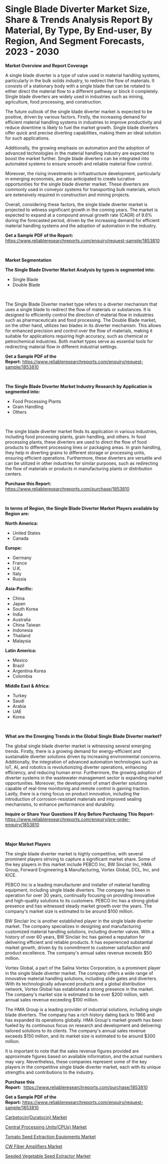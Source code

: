 <p><h1>Single Blade Diverter Market Size, Share & Trends Analysis Report By Material, By Type, By End-user, By Region, And Segment Forecasts, 2023 - 2030</h1></p><p><strong>Market Overview and Report Coverage</strong></p>
<p><p>A single blade diverter is a type of valve used in material handling systems, particularly in the bulk solids industry, to redirect the flow of materials. It consists of a stationary body with a single blade that can be rotated to either direct the material flow to a different pathway or block it completely. Single blade diverters are widely used in industries such as mining, agriculture, food processing, and construction.</p><p>The future outlook of the single blade diverter market is expected to be positive, driven by various factors. Firstly, the increasing demand for efficient material handling systems in industries to improve productivity and reduce downtime is likely to fuel the market growth. Single blade diverters offer quick and precise diverting capabilities, making them an ideal solution for such applications.</p><p>Additionally, the growing emphasis on automation and the adoption of advanced technologies in the material handling industry are expected to boost the market further. Single blade diverters can be integrated into automated systems to ensure smooth and reliable material flow control.</p><p>Moreover, the rising investments in infrastructure development, particularly in emerging economies, are also anticipated to create lucrative opportunities for the single blade diverter market. These diverters are commonly used in conveyor systems for transporting bulk materials, which are extensively required in construction and mining projects.</p><p>Overall, considering these factors, the single blade diverter market is projected to witness significant growth in the coming years. The market is expected to expand at a compound annual growth rate (CAGR) of 9.6% during the forecasted period, driven by the increasing demand for efficient material handling systems and the adoption of automation in the industry.</p></p>
<p><strong>Get a Sample PDF of the Report:</strong> <a href="https://www.reliableresearchreports.com/enquiry/request-sample/1853810">https://www.reliableresearchreports.com/enquiry/request-sample/1853810</a></p>
<p>&nbsp;</p>
<p><strong>Market Segmentation</strong></p>
<p><strong>The Single Blade Diverter Market Analysis by types is segmented into:</strong></p>
<p><ul><li>Single Blade</li><li>Double Blade</li></ul></p>
<p>&nbsp;</p>
<p><p>The Single Blade Diverter market type refers to a diverter mechanism that uses a single blade to redirect the flow of materials or substances. It is designed to efficiently control the direction of material flow in industries such as pharmaceuticals and food processing. The Double Blade market, on the other hand, utilizes two blades in its diverter mechanism. This allows for enhanced precision and control over the flow of materials, making it suitable for applications requiring high accuracy, such as chemical or petrochemical industries. Both market types serve as essential tools for redirecting material flow in different industrial settings.</p></p>
<p><strong>Get a Sample PDF of the Report:</strong>&nbsp;<a href="https://www.reliableresearchreports.com/enquiry/request-sample/1853810">https://www.reliableresearchreports.com/enquiry/request-sample/1853810</a></p>
<p>&nbsp;</p>
<p><strong>The Single Blade Diverter Market Industry Research by Application is segmented into:</strong></p>
<p><ul><li>Food Processing Plants</li><li>Grain Handling</li><li>Others</li></ul></p>
<p>&nbsp;</p>
<p><p>The single blade diverter market finds its application in various industries, including food processing plants, grain handling, and others. In food processing plants, these diverters are used to direct the flow of food products to different processing lines or packaging areas. In grain handling, they help in diverting grains to different storage or processing units, ensuring efficient operations. Furthermore, these diverters are versatile and can be utilized in other industries for similar purposes, such as redirecting the flow of materials or products in manufacturing plants or distribution centers.</p></p>
<p><strong>Purchase this Report:</strong>&nbsp; <a href="https://www.reliableresearchreports.com/purchase/1853810">https://www.reliableresearchreports.com/purchase/1853810</a></p>
<p>&nbsp;</p>
<p><strong>In terms of Region, the Single Blade Diverter Market Players available by Region are:</strong></p>
<p>
    <p> <strong> North America: </strong>
        <ul>
            <li>United States</li>
            <li>Canada</li>
        </ul>
        </p> 
    <p> <strong> Europe: </strong>
        <ul>
            <li>Germany</li>
            <li>France</li>
            <li>U.K.</li>
            <li>Italy</li>
            <li>Russia</li>
        </ul>
        </p> 
    <p> <strong> Asia-Pacific: </strong>
        <ul>
            <li>China</li>
            <li>Japan</li>
            <li>South Korea</li>
            <li>India</li>
            <li>Australia</li>
            <li>China Taiwan</li>
            <li>Indonesia</li>
            <li>Thailand</li>
            <li>Malaysia</li>
        </ul>
        </p> 
    <p> <strong> Latin America: </strong>
        <ul>
            <li>Mexico</li>
            <li>Brazil</li>
            <li>Argentina Korea</li>
            <li>Colombia</li>
        </ul>
        </p> 
    <p> <strong> Middle East & Africa: </strong>
        <ul>
            <li>Turkey</li>
            <li>Saudi</li>
            <li>Arabia</li>
            <li>UAE</li>
            <li>Korea</li>
        </ul>
    </p>
    </p>
<p>&nbsp;</p>
<p><strong>What are the Emerging Trends in the Global Single Blade Diverter market?</strong></p>
<p><p>The global single blade diverter market is witnessing several emerging trends. Firstly, there is a growing demand for energy-efficient and sustainable diverter solutions driven by increasing environmental concerns. Additionally, the integration of advanced automation technologies such as IoT, AI, and robotics is revolutionizing diverter operations, enhancing efficiency, and reducing human error. Furthermore, the growing adoption of diverter systems in the wastewater management sector is expanding market opportunities. Moreover, the development of smart diverter solutions capable of real-time monitoring and remote control is gaining traction. Lastly, there is a rising focus on product innovation, including the introduction of corrosion-resistant materials and improved sealing mechanisms, to enhance performance and durability.</p></p>
<p><strong>Inquire or Share Your Questions If Any Before Purchasing This Report</strong>- <a href="https://www.reliableresearchreports.com/enquiry/pre-order-enquiry/1853810">https://www.reliableresearchreports.com/enquiry/pre-order-enquiry/1853810</a></p>
<p>&nbsp;</p>
<p><strong>Major Market Players</strong></p>
<p><p>The single blade diverter market is highly competitive, with several prominent players striving to capture a significant market share. Some of the key players in this market include PEBCO Inc, BW Sinclair Inc, HMA Group, Forward Engineering & Manufacturing, Vortex Global, DCL, Inc, and KICE.</p><p>PEBCO Inc is a leading manufacturer and installer of material handling equipment, including single blade diverters. The company has been in operation for over 30 years, continually focusing on providing innovative and high-quality solutions to its customers. PEBCO Inc has a strong global presence and has witnessed steady market growth over the years. The company's market size is estimated to be around $100 million.</p><p>BW Sinclair Inc is another established player in the single blade diverter market. The company specializes in designing and manufacturing customized material handling solutions, including diverter valves. With a history of over 60 years, BW Sinclair Inc has gained a reputation for delivering efficient and reliable products. It has experienced substantial market growth, driven by its commitment to customer satisfaction and product excellence. The company's annual sales revenue exceeds $50 million.</p><p>Vortex Global, a part of the Salina Vortex Corporation, is a prominent player in the single blade diverter market. The company offers a wide range of innovative material handling solutions, including slide gates and diverters. With its technologically advanced products and a global distribution network, Vortex Global has established a strong presence in the market. The company's market size is estimated to be over $200 million, with annual sales revenue exceeding $100 million.</p><p>The HMA Group is a leading provider of industrial solutions, including single blade diverters. The company has a rich history dating back to 1966 and has expanded its operations globally. HMA Group's market growth has been fueled by its continuous focus on research and development and delivering tailored solutions to its clients. The company's annual sales revenue exceeds $150 million, and its market size is estimated to be around $300 million.</p><p>It is important to note that the sales revenue figures provided are approximate figures based on available information, and the actual numbers may vary. Nevertheless, these companies represent some of the key players in the competitive single blade diverter market, each with its unique strengths and contributions to the industry.</p></p>
<p><strong>Purchase this Report:</strong>&nbsp;&nbsp;<a href="https://www.reliableresearchreports.com/purchase/1853810">https://www.reliableresearchreports.com/purchase/1853810</a></p>
<p></p>
<p><strong>Get a Sample PDF of the Report:</strong>&nbsp;<a href="https://www.reliableresearchreports.com/enquiry/request-sample/1853810">https://www.reliableresearchreports.com/enquiry/request-sample/1853810</a></p>
<p><p><a href="https://medium.com/@annarussell1981/carbetocin-duratocin-market-size-and-market-trends-complete-industry-overview-2023-to-2030-7eebe4eefc59">Carbetocin(Duratocin) Market</a></p><p><a href="https://medium.com/@avarobertson1969/central-processing-units-cpus-market-trends-and-market-analysis-forecasted-for-period-2023-2030-8609806707fa">Central Processing Units(CPUs) Market</a></p><p><a href="https://www.linkedin.com/pulse/tomato-seed-extraction-equipments-market-share-amp-new/">Tomato Seed Extraction Equipments Market</a></p><p><a href="https://www.linkedin.com/pulse/decoding-cw-fiber-amplifiers-market-deep-dive-latest-trends-tuikc/">CW Fiber Amplifiers Market</a></p><p><a href="https://www.linkedin.com/pulse/decoding-seeded-vegetable-seed-extractor-market/">Seeded Vegetable Seed Extractor Market</a></p></p>